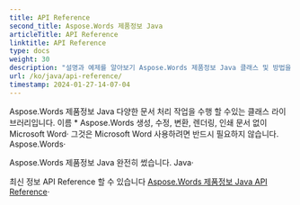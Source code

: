 ```yaml
---
title: API Reference
second_title: Aspose.Words 제품정보 Java
articleTitle: API Reference
linktitle: API Reference
type: docs
weight: 30
description: "설명과 예제를 알아보기 Aspose.Words 제품정보 Java 클래스 및 방법을 생성, 변환, 수정, 렌더링, 및 인쇄 문서를 사용하지 않고 Microsoft Word·"
url: /ko/java/api-reference/
timestamp: 2024-01-27-14-07-04
---
```


Aspose.Words 제품정보 Java 다양한 문서 처리 작업을 수행 할 수있는 클래스 라이브러리입니다. 이름 * Aspose.Words 생성, 수정, 변환, 렌더링, 인쇄 문서 없이 Microsoft Word· 그것은 Microsoft Word 사용하려면 반드시 필요하지 않습니다. Aspose.Words·

Aspose.Words 제품정보 Java 완전히 썼습니다. Java·

최신 정보 API Reference 할 수 있습니다 [Aspose.Words 제품정보 Java API Reference](https://reference.aspose.com/words/java/)·
